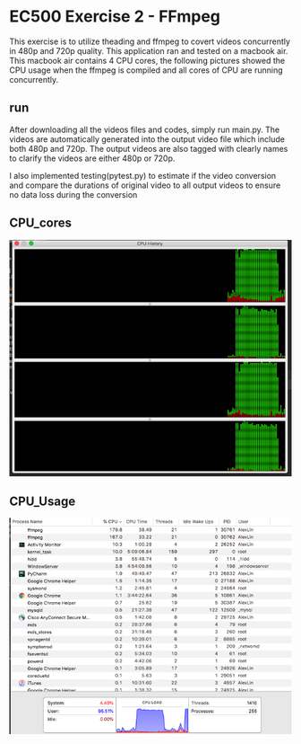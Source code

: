 # EC500 Exercise 2 - FFmpeg
This exercise is to utilize theading and ffmpeg to covert videos concurrently in 480p and 720p quality. This application ran and tested on a macbook air. This macbook air contains 4 CPU cores, the following pictures showed the CPU usage when the ffmpeg is compiled and all cores of CPU are running concurrently. 

## run 
After downloading all the videos files and codes, simply run main.py. The videos are automatically generated into the output video file which include both 480p and 720p. The output videos are also tagged with clearly names to clarify the videos are either 480p or 720p. 

I also implemented testing(pytest.py) to estimate if the video conversion and compare the durations of original video to all output videos to ensure no data loss during the conversion

## CPU_cores
![alt text](https://github.com/ec500-software-engineering/exercise-2-ffmpeg-alexlin0625/blob/master/CPU_cores.png)

## CPU_Usage 
![alt text](https://github.com/ec500-software-engineering/exercise-2-ffmpeg-alexlin0625/blob/master/CPU%20usage.png)
